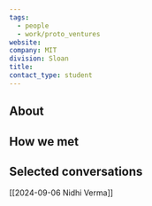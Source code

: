 ```yaml
---
tags:
  - people
  - work/proto_ventures
website: 
company: MIT
division: Sloan
title: 
contact_type: student
---
```

## About


## How we met


## Selected conversations
[[2024-09-06 Nidhi Verma]]